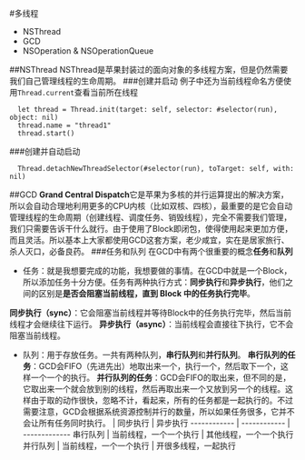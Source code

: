 #多线程
- NSThread
- GCD
- NSOperation & NSOperationQueue

##NSThread
NSThread是苹果封装过的面向对象的多线程方案，但是仍然需要我们自己管理线程的生命周期。
###创建并启动
例子中还为当前线程命名方便使用`Thread.current`查看当前所在线程
```
  let thread = Thread.init(target: self, selector: #selector(run), object: nil)
  thread.name = "thread1"
  thread.start()
```
###创建并自动启动
```
  Thread.detachNewThreadSelector(#selector(run), toTarget: self, with: nil)
```
##GCD
**Grand Central Dispatch**它是苹果为多核的并行运算提出的解决方案，所以会自动合理地利用更多的CPU内核（比如双核、四核），最重要的是它会自动管理线程的生命周期（创建线程、调度任务、销毁线程），完全不需要我们管理，我们只需要告诉干什么就行。由于使用了Block即闭包，使得使用起来更加方便，而且灵活。所以基本上大家都使用GCD这套方案，老少咸宜，实在是居家旅行、杀人灭口，必备良药。
###任务和队列
在GCD中有两个很重要的概念**任务**和**队列**
- 任务：就是我想要完成的功能，我想要做的事情。在GCD中就是一个Block，所以添加任务十分方便。任务有两种执行方式：**同步执行**和**异步执行**，他们之间的区别是**是否会阻塞当前线程，直到 Block 中的任务执行完毕**。

**同步执行（sync）**：它会阻塞当前线程并等待Block中的任务执行完毕，然后当前线程才会继续往下运行。
**异步执行（async）**：当前线程会直接往下执行，它不会阻塞当前线程。

- 队列：用于存放任务。一共有两种队列，**串行队列**和**并行队列**。
**串行队列的任务**：GCD会FIFO（先进先出）地取出来一个，执行一个，然后取下一个，这样一个一个的执行。
**并行队列的任务**：GCD会FIFO的取出来，但不同的是，它取出来一个就会放到别的线程，然后再取出来一个又放到另一个的线程。这样由于取的动作很快，忽略不计，看起来，所有的任务都是一起执行的。不过需要注意，GCD会根据系统资源控制并行的数量，所以如果任务很多，它并不会让所有任务同时执行。
 | 同步执行 | 异步执行
------------ | ------------ | -------------
串行队列 | 当前线程，一个一个执行 | 其他线程，一个一个执行
并行队列 | 当前线程，一个一个执行 | 开很多线程，一起执行
